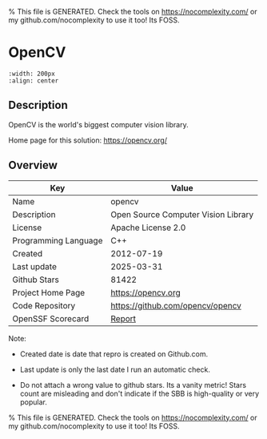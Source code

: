 
% This file is GENERATED. Check the tools on https://nocomplexity.com/ or my github.com/nocomplexity to use it too! Its FOSS. 

# OpenCV


```{image} https://opencv.org/wp-content/uploads/2022/05/logo.png 
:width: 200px 
:align: center 
```

## Description 

OpenCV is the world's biggest computer vision library.

Home page for this solution: https://opencv.org/ 

## Overview 

| Key | Value |
| --- | --- |
| Name | opencv |
| Description | Open Source Computer Vision Library |
| License | Apache License 2.0 |
| Programming Language | C++ |
| Created | 2012-07-19 |
| Last update | 2025-03-31 |
| Github Stars | 81422 |
| Project Home Page | https://opencv.org |
| Code Repository | https://github.com/opencv/opencv |
| OpenSSF Scorecard | [Report](https://securityscorecards.dev/viewer/?uri=github.com/opencv/opencv) |

Note:
 - Created date is date that repro is created on Github.com. 

- Last update is only the last date I run an automatic check. 

- Do not attach a wrong value to github stars. Its a vanity metric! Stars count are misleading and 
don't indicate if the SBB is high-quality or very popular.

% This file is GENERATED. Check the tools on https://nocomplexity.com/ or my github.com/nocomplexity to use it too! Its FOSS. 

